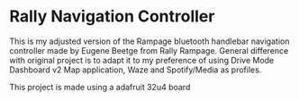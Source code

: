 # Rally Navigation Controller
This is my adjusted version of the Rampage bluetooth handlebar navigation controller made by Eugene Beetge from Rally Rampage. 
General difference with original project is to adapt it to my preference of using Drive Mode Dashboard v2 Map application, Waze and Spotify/Media as profiles.

This project is made using a adafruit 32u4 board

